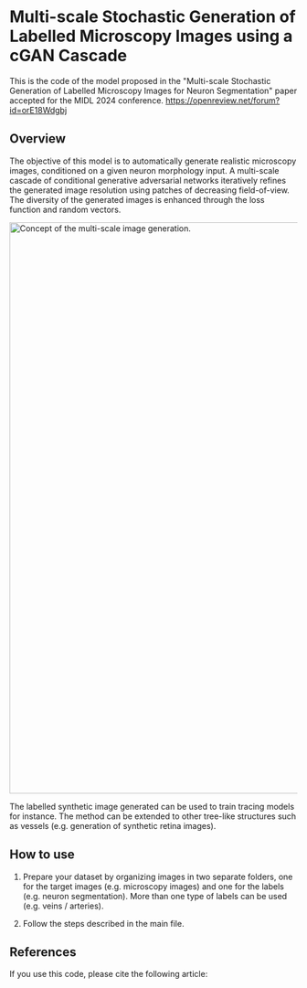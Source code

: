 # Multi-scale Stochastic Generation of Labelled Microscopy Images using a cGAN Cascade

This is the code of the model proposed in the "Multi-scale Stochastic Generation of Labelled Microscopy
Images for Neuron Segmentation" paper accepted for the MIDL 2024 conference. <https://openreview.net/forum?id=orE18Wdgbj>

## Overview 

The objective of this model is to automatically generate realistic microscopy images, conditioned on a given neuron morphology input. A multi-scale cascade of conditional generative adversarial networks iteratively refines the generated image resolution using patches of decreasing field-of-view. The diversity of the generated images is enhanced through the loss function and random vectors.

<img src="simplified_scales.png" alt="Concept of the multi-scale image generation." width="1000"/>

The labelled synthetic image generated can be used to train tracing models for instance. The method can be extended to other tree-like structures such as vessels (e.g. generation of synthetic retina images). 


## How to use

1) Prepare your dataset by organizing images in two separate folders, one for the target images (e.g. microscopy images) and one for the labels (e.g. neuron segmentation). More than one type of labels can be used (e.g. veins / arteries).

2) Follow the steps described in the main file. 

## References

If you use this code, please cite the following article:

